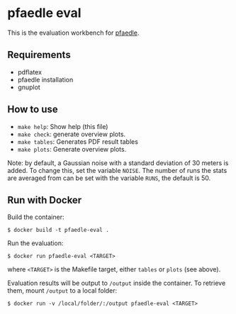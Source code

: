 # pfaedle eval

This is the evaluation workbench for [pfaedle](https://github.com/ad-freiburg/pfaedle).

## Requirements

 * pdflatex
 * pfaedle installation
 * gnuplot

## How to use

 * `make help`: Show help (this file)
 * `make check`: generate overview plots.
 * `make tables`: Generates PDF result tables
 * `make plots`: Generate overview plots.

Note: by default, a Gaussian noise with a standard deviation of 30 meters is added. To change this, set the variable `NOISE`. The number of runs the stats are averaged from can be set with the variable `RUNS`, the default is 50.

## Run with Docker

Build the container:

    $ docker build -t pfaedle-eval .

Run the evaluation:

    $ docker run pfaedle-eval <TARGET>

where `<TARGET>` is the Makefile target,  either `tables` or `plots` (see above).

Evaluation results will be output to `/output` inside the container. To retrieve them, mount `/output` to a local folder:

    $ docker run -v /local/folder/:/output pfaedle-eval <TARGET>
